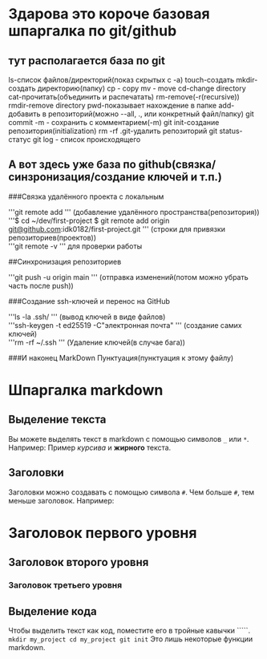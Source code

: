 # Здарова это короче базовая шпаргалка по git/github

## тут располагается база по git

ls-список файлов/директорий(показ скрытых с -a)
touch-создать
mkdir-создать директорию(папку)
cp - copy
mv - move
cd-change directory
cat-прочитать(объединить и распечатать)
rm-remove(-r(recursive))
rmdir-remove directory
pwd-показывает нахождение в папке
add-добавить в репозиторий(можно --all, ., или конкретный файл/папку)
git commit -m - сохранить с комментарием(-m)
git init-создание репозитория(initialization)
rm -rf .git-удалить репозиторий
git status-статус
git log - список происходящего

## А вот здесь уже база по github(связка/синзронизация/создание ключей и т.п.)


###Связка удалённого проекта с локальным

'''git remote add
''' 
(добавление удалённого пространства(репозитория))<br>
'''$ cd ~/dev/first-project 
$ git remote add origin git@github.com:idk0182/first-project.git
'''
(строки для привязки репозиториев(проектов))<br>
'''git remote -v
''' 
для проверки работы

##Синхронизация репозиториев

'''git push -u origin main
''' 
(отправка изменений(потом можно убрать часть после push))

###Создание ssh-ключей и перенос на GitHub

'''ls -la .ssh/
''' 
(вывод ключей в виде файлов)<br>
'''ssh-keygen -t ed25519 -C"электронная почта"
'''
(создание самих ключей)<br>
'''rm -rf ~/.ssh
'''
(Удаление ключей(в случае бага))

###И наконец MarkDown Пунктуация(пунктуация к этому файлу)

# Шпаргалка markdown
## Выделение текста 
Вы можете выделять текст в markdown с помощью символов `_` или `*`. Например: Пример _курсива_ и **жирного** текста. 
## Заголовки
Заголовки можно создавать с помощью символа `#`. 
Чем больше `#`, тем меньше заголовок.
Например:
# Заголовок первого уровня
## Заголовок второго уровня
### Заголовок третьего уровня
## Выделение кода
Чтобы выделить текст как код, поместите его в тройные кавычки `````. 
``` mkdir my_project cd my_project git init ```
Это лишь некоторые функции markdown.

